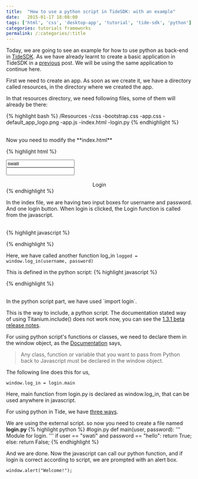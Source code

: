 ```yaml
---
title:  "How to use a python script in TideSDK: with an example"
date:   2015-01-17 18:08:00
tags: ['html', 'css', 'desktop-app', 'tutorial', 'tide-sdk', 'python']
categories: tutorials frameworks
permalink: /:categories/:title
---
```


Today, we are going to see an example for how to use python as back-end in [TideSDK](http://tidesdk.multipart.net/docs/user-dev/generated).
As we have already learnt to create a basic application in TideSDK in a [previous](http://curioswati.github.io/TideSDK/creating-an-app-in-tidesdk.html) post.
We will be using the same application to continue here.

First we need to create an app. As soon as we create it, we have a directory called resources, in the directory where we created the app.

In that resources directory, we need following files, some of them will already be there:

{% highlight bash %}
/Resources
  -/css
    -bootstrap.css
    -app.css
  -default_app_logo.png
  -app.js
  -index.html
  -login.py
{% endhighlight %}

<br>
Now you need to modify the **index.html**

{% highlight html %}
<!DOCTYPE html>
<html>
<head>
  <title>Login-page</title>
  <link rel="stylesheet" type="text/css" href="css/bootstrap.css">
  <link rel="stylesheet" type="text/css" href="css/app.css">
</head>
<body>
  <div class="container credentials">
    <div class="row">
      <label Username: label>
      <input type="text" id="username" value="swati">
    </div>
    <div class="row">
      <label Password: label>
      <input type="password" id="password" value="">
    </div>
    <br>
    <div class="btn btn-success btn-mini" align="center" onclick="Login()">Login</div>
  </div>
  <script type="text/python">>
    import login
    window.log_in = login.main
  </script>

  <script type="text/javascript" src="app.js"></script> 

  <script type="text/javascript">
    var Login = function () {

      username = document.getElementById("username").value;
      password = document.getElementById("password").value;

      logged = window.log_in(username, password)
      console.log(logged)
      if (logged) {
        window.alert("Welcome!");
      }
    };
  </script>
</body>
</html>
{% endhighlight %}

In the index file, we are having two input boxes for username and password. And one login button.
When login is clicked, the Login function is called from the javascript.
<br>
<br>

{% highlight javascript %}
<script type="text/javascript">
  var Login = function () {
    username = document.getElementById("username").value;
    password = document.getElementById("password").value;
    logged = window.log_in(username, password)
    if (logged) {
    	window.alert("Welcome!");
        location.href="index.html"
    }
  };
</script>
{% endhighlight %}

Here, we have called another function log_in <code>logged = window.log_in(username, password)</code>

This is defined in the python script:
{% highlight javascript %}
<script type="text/python">
    import login
    window.log_in = login.main
</script>
{% endhighlight %}

<br>
In the python script part, we have used `import login`.

This is the way to include, a python script. The documentation stated way of using Titanium.include() does not work now,
you can see the [1.3.1 beta release notes](https://github.com/cridenour/TideSDK/blob/master/CHANGES).

For using python script's functions or classes, we need to declare them in the window object, as the [Documentation](http://tidesdk.multipart.net/docs/user-dev/generated/#!guide/using_python) says,

> Any class, function or variable that you want to pass from Python back to Javascript must be declared in the window object.

The following line does this for us,    

    window.log_in = login.main

Here, main function from login.py is declared as window.log_in, that can be used anywhere in javascript.

For using python in Tide, we have [three ways](http://tidesdk.multipart.net/docs/user-dev/generated/#!guide/using_python).

We are using the external script. so now you need to create a file named <strong>login.py</strong>
{% highlight python %}
#login.py
def main(user, password):
'''
Module for login.
'''
if user == "swati" and password == "hello":
return True;
else:
return False;
{% endhighlight %}

And we are done. Now the javascript can call our python function, and if login is correct according to script, we are prompted with an alert box.

`window.alert("Welcome!");`
